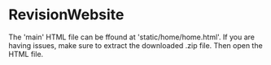 # RevisionWebsite

The 'main' HTML file can be ffound at 'static/home/home.html'.
If you are having issues, make sure to extract the downloaded .zip file. Then open the HTML file.
